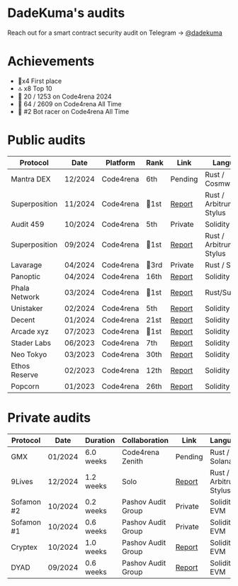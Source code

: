 # DadeKuma's audits

Reach out for a smart contract security audit on Telegram -> [@dadekuma](https://t.me/dadekuma)

# Achievements
- 🥇x4 First place
- 🔝 x8 Top 10
- 🎉 20 / 1253 on Code4rena 2024
- 🚀 64 / 2609 on Code4rena All Time
- 🤖 #2 Bot racer on Code4rena All Time

# Public audits
| Protocol        | Date    | Platform  | Rank       | Link | Language    |
|----------------|---------|-----------|------------|------|------------|
| Mantra DEX      | 12/2024 | Code4rena | 6th        | Pending | Rust / Cosmwasm |
| Superposition   | 11/2024 | Code4rena | 🥇1st      | [Report](https://code4rena.com/reports/2024-10-superposition) | Rust / Arbitrum Stylus |
| Audit 459       | 10/2024 | Code4rena | 5th        | Private | Solidity / EVM |
| Superposition   | 09/2024 | Code4rena | 🥇1st      | [Report](https://code4rena.com/reports/2024-08-superposition) | Rust / Arbitrum Stylus  |
| Lavarage        | 04/2024 | Code4rena | 🥉3rd      | Private | Rust / Solana |
| Panoptic        | 04/2024 | Code4rena | 16th       | [Report](https://code4rena.com/reports/2024-04-panoptic) | Solidity / EVM |
| Phala Network   | 03/2024 | Code4rena | 🥇1st      | [Report](https://code4rena.com/reports/2024-03-phala-network) | Rust/Substrate |
| Unistaker       | 02/2024 | Code4rena | 5th        | [Report](https://code4rena.com/audits/2024-02-unistaker-infrastructure) | Solidity / EVM |
| Decent          | 01/2024 | Code4rena | 21st       | [Report](https://code4rena.com/reports/2024-01-decent) | Solidity / EVM |
| Arcade xyz      | 07/2023 | Code4rena | 🥇1st      | [Report](https://code4rena.com/reports/2023-07-arcade) | Solidity / EVM |
| Stader Labs     | 06/2023 | Code4rena | 7th        | [Report](https://code4rena.com/reports/2023-06-stader) | Solidity / EVM |
| Neo Tokyo       | 03/2023 | Code4rena | 30th       | [Report](https://code4rena.com/reports/2023-03-neotokyo) | Solidity / EVM |
| Ethos Reserve   | 02/2023 | Code4rena | 12th       | [Report](https://code4rena.com/reports/2023-02-ethos) | Solidity / EVM |
| Popcorn         | 01/2023 | Code4rena | 26th       | [Report](https://code4rena.com/reports/2023-01-popcorn) | Solidity / EVM |

# Private audits
| Protocol   |  Date   | Duration  | Collaboration        | Link | Language    |
|------------|---------|-----------|----------------------|------|------------|
| GMX        | 01/2024 | 6.0 weeks | Code4rena Zenith     | Pending | Rust / Solana |
| 9Lives     | 12/2024 | 1.2 weeks | Solo                 | [Report](https://github.com/DadeKuma/audits/blob/main/audits/9Lives-12-2024/9Lives-12-2024.pdf) | Rust / Arbitrum Stylus |
| Sofamon #2 | 10/2024 | 0.2 weeks | Pashov Audit Group   | Private | Solidity / EVM |
| Sofamon #1 | 10/2024 | 0.6 weeks | Pashov Audit Group   | Private | Solidity / EVM |
| Cryptex    | 10/2024 | 1.0 weeks | Pashov Audit Group   | [Report](https://github.com/DadeKuma/audits/blob/main/audits/Cryptex-09-2024/Cryptex-09-2024.pdf) | Solidity / EVM |
| DYAD       | 09/2024 | 0.6 weeks | Pashov Audit Group   | [Report](https://github.com/DadeKuma/audits/blob/main/audits/DYAD-09-2024/DYAD-09-2024.pdf) | Solidity / EVM |
